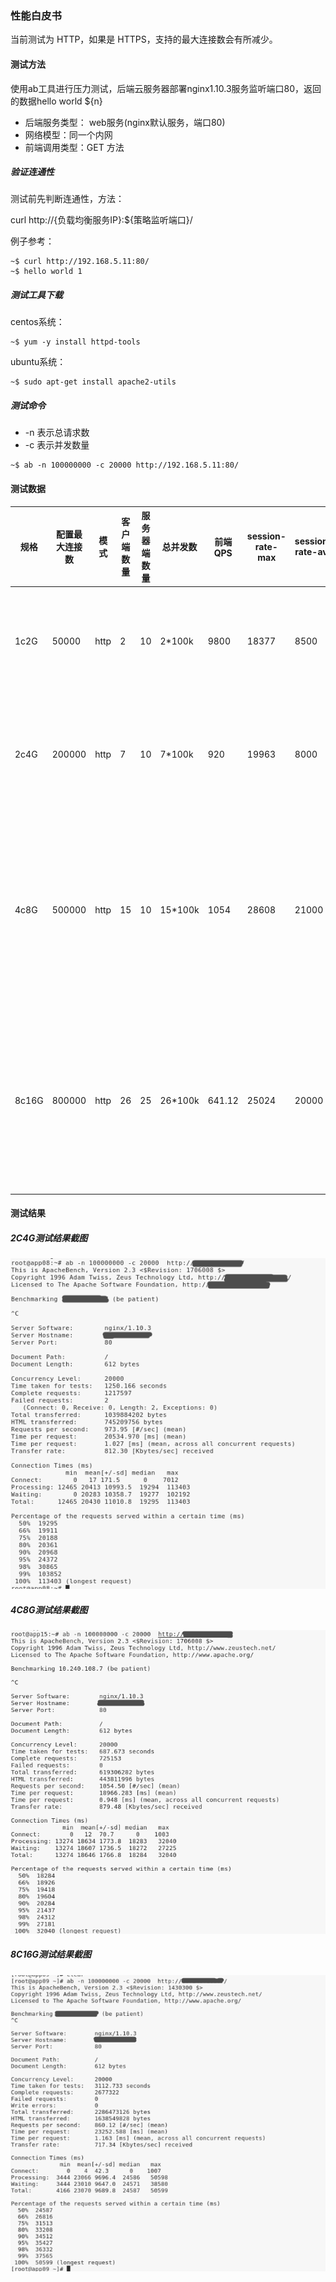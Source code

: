 ### 性能白皮书

当前测试为 HTTP，如果是 HTTPS，支持的最大连接数会有所减少。

#### 测试方法

使用ab工具进行压力测试，后端云服务器部署nginx1.10.3服务监听端口80，返回的数据hello world ${n}

- 后端服务类型： web服务(nginx默认服务，端口80)
- 网络模型：同一个内网
- 前端调用类型：GET 方法

##### 验证连通性

 测试前先判断连通性，方法：

curl http://{负载均衡服务IP}:${策略监听端口}/ 

例子参考： 

```shell
~$ curl http://192.168.5.11:80/
~$ hello world 1
```

##### 测试工具下载

centos系统：

```shell
~$ yum -y install httpd-tools
```

ubuntu系统：

```shell
~$ sudo apt-get install apache2-utils
```

##### 测试命令

- -n  表示总请求数
- -c 表示并发数量

```shell
~$ ab -n 100000000 -c 20000 http://192.168.5.11:80/
```



#### 测试数据

| 规格  | 配置最大连接数 | 模式 | 客户端数量 | 服务器端数量 | 总并发数 | 前端QPS | session-rate-max | session-rate-avg | 最大支持session-max | 平均支持session-max | 描述                                                         |
| ----- | -------------- | ---- | ---------- | ------------ | -------- | ------- | ---------------- | ---------------- | ------------------- | ------------------- | ------------------------------------------------------------ |
| 1c2G  | 50000          | http | 2          | 10           | 2*100k   | 9800    | 18377            | 8500             | 50000               | 21000               | CPU基本没有空闲，建议限速session rate 5000，连接最大：5000   |
| 2c4G  | 200000         | http | 7          | 10           | 7*100k   | 920     | 19963            | 8000             | 200000              | 180000              | 最多支持7个客户端压测，再多系统就会出现wa迅速增加，而且sys也会增长 |
| 4c8G  | 500000         | http | 15         | 10           | 15*100k  | 1054    | 28608            | 21000            | 360000              | 360000              | 建议限速session rate 400000，连接最大 400000，后端最大连接为 20000（继续压测的话，内存和HaProxy写入磁盘将会是瓶颈） |
| 8c16G | 800000         | http | 26         | 25           | 26*100k  | 641.12  | 25024            | 20000            | 700000              | 700000              | 建议限速session rate 700000，连接最大 700000，后端最大连接为 30000（继续压测的话，客户端程序报错，连接超时错误） |

#### 测试结果

##### 2C4G测试结果截图

![2c4g](pic/性能白皮书-2c4g.png)

##### 4C8G测试结果截图

![4c8g](pic/性能白皮书-4c8g.png)

##### 8C16G测试结果截图

![8c16g](pic/性能白皮书-8c16g.png)
